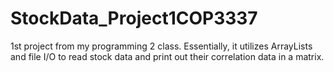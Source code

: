 # StockData_Project1COP3337
1st project from my programming 2 class. Essentially, it utilizes ArrayLists and file I/O to read stock data and print out their correlation data in a matrix. 
